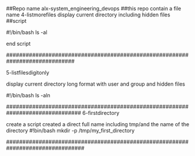 ##Repo name alx-system_engineering_devops
##this repo contain a file name 4-listmorefiles display current directory including hidden files 
##script

#!/bin/bash
ls -al

end script

#############################################################################

5-listfilesdigitonly

display current directory long format with user and group and hidden files

#!/bin/bash
ls -aln

###############################################################################
6-firstdirectory

create a script created a direct full name including tmp/and the name of the directory
#!bin/bash
mkdir -p /tmp/my_first_directory

################################################################################
